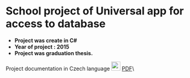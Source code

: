# School project of Universal app for access to database

* **Project was create in C#**
* **Year of project : 2015**
* **Project was graduation thesis.**

Project documentation in Czech language
<img src="https://github.com/Beji-kun/My_certificates/blob/main/Images/PDF/PDF_icon.ico" width="24">
[PDF](/Dokumentace%20k%20projektu_KocourekAdam.pdf)\